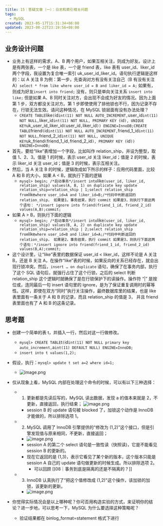 ```yaml
---
title: 15｜答疑文章（一）：日志和索引相关问题
tags:
  - MySQL
created: 2023-05-17T15:31:34+08:00
updated: 2023-08-22T23:19:56+08:00
---
```


## 业务设计问题

- 业务上有这样的需求，A、B 两个用户，如果互相关注，则成为好友。设计上是有两张表，一个是 like 表，一个是 friend 表，like 表有 user_id、liker_id 两个字段，我设置为复合唯一索引 uk_user_id_liker_id。语句执行逻辑是这样的：以 A 关注 B 为例：第一步，先查询对方有没有关注自己（B 有没有关注 A）`select * from like where user_id = B and liker_id = A;` 如果有，则成为好友`insert into friend;` 没有，则只是单向关注关系 `insert into like;` 但是如果 A、B 同时关注对方，会出现不会成为好友的情况。因为上面第 1 步，双方都没关注对方。第 1 步即使使用了排他锁也不行，因为记录不存在，行锁无法生效。请问这种情况，在 MySQL 锁层面有没有办法处理？
  - `CREATE TABLE`like` ( `id` int(11) NOT NULL AUTO_INCREMENT, `user_id` int(11) NOT NULL, `liker_id`int(11) NOT NULL, PRIMARY KEY (`id`), UNIQUE KEY`uk_user_id_liker_id`(`user_id`,`liker_id`)) ENGINE=InnoDB;CREATE TABLE`friend` ( `id` int(11) NOT NULL AUTO_INCREMENT, `friend_1_id` int(11) NOT NULL, `friend_2_id` int(11) NOT NULL, UNIQUE KEY `uk_friend`(`friend_1_id`,`friend_2_id`), PRIMARY KEY (`id`)) ENGINE=InnoDB;`
- 首先，要给“like”表增加一个字段，比如叫作 relation_ship，并设为整型，取值 1、2、3。值是 1 的时候，表示 user_id 关注 liker_id；值是 2 的时候，表示 liker_id 关注 user_id；值是 3 的时候，表示互相关注。
- 然后，当 A 关注 B 的时候，逻辑改成如下所示的样子：应用代码里面，比较 A 和 B 的大小，如果 A < B，就执行下面的逻辑
  - `mysql> begin; /*启动事务*/insert into`like`(user_id, liker_id, relation_ship) values(A, B, 1) on duplicate key update relation_ship=relation_ship | 1;select relation_ship from`like`where user_id=A and liker_id=B;/*代码中判断返回的 relation_ship， 如果是1，事务结束，执行 commit 如果是3，则执行下面这两个语句： */insert ignore into friend(friend_1_id, friend_2_id) values(A,B);commit;`
- 如果 A > B，则执行下面的逻辑
  - `mysql> begin; /*启动事务*/insert into`like`(user_id, liker_id, relation_ship) values(B, A, 2) on duplicate key update relation_ship=relation_ship | 2;select relation_ship from`like`where user_id=B and liker_id=A;/*代码中判断返回的 relation_ship， 如果是2，事务结束，执行 commit 如果是3，则执行下面这两个语句：*/insert ignore into friend(friend_1_id, friend_2_id) values(B,A);commit;`
- 这个设计里，让“like”表里的数据保证 user_id < liker_id，这样不论是 A 关注 B，还是 B 关注 A，在操作“like”表的时候，如果反向的关系已经存在，就会出现行锁冲突。然后，`insert … on duplicate` 语句，确保了在事务内部，执行了这个 SQL 语句后，就强行占住了这个行锁，之后的 select 判断 relation_ship 这个逻辑时就确保了是在行锁保护下的读操作。操作符 “|” 是按位或，连同最后一句 insert 语句里的 ignore，是为了保证重复调用时的幂等性。这样，即使在双方“同时”执行关注操作，最终数据库里的结果，也是 like 表里面有一条关于 A 和 B 的记录，而且 relation_ship 的值是 3， 并且 friend 表里面也有了 A 和 B 的这条记录。

## 思考题

- 创建一个简单的表 t，并插入一行，然后对这一行做修改。
  - `mysql> CREATE TABLE`t`(`id`int(11) NOT NULL primary key auto_increment,`a`int(11) DEFAULT NULL) ENGINE=InnoDB;`
  - `insert into t values(1,2);`
- 假设，执行：`mysql> update t set a=2 where id=1;`
  - ![image.png](https://cdn.jsdelivr.net/gh/11ze/static/images/mysql45-15-1.png)
- 仅从现象上看，MySQL 内部在处理这个命令的时候，可以有以下三种选择：
  - 1. 更新都是先读后写的，MySQL 读出数据，发现 a 的值本来就是 2，不更新，直接返回，执行结束；
      ![image.png](https://cdn.jsdelivr.net/gh/11ze/static/images/mysql45-15-2.png)
    - session B 的 update 语句被 blocked 了，加锁这个动作是 InnoDB 才能做的，所以排除选项 1。
  - 2. MySQL 调用了 InnoDB 引擎提供的“修改为 (1,2)”这个接口，但是引擎发现值与原来相同，不更新，直接返回；
    - ![image.png](https://cdn.jsdelivr.net/gh/11ze/static/images/mysql45-15-3.png)
    - session A 的第二个 select 语句是一致性读（快照读)，它是不能看见 session B 的更新的。
    - 现在它返回的是 (1,3)，表示它看见了某个新的版本，这个版本只能是 session A 自己的 update 语句做更新的时候生成。所以排除选项 2。
      - 可以回顾 [[08｜事务到底是隔离的还是不隔离的？]]
  - 3. InnoDB 认真执行了“把这个值修改成 (1,2)"这个操作，该加锁的加锁，该更新的更新。
    - ![image.png](https://cdn.jsdelivr.net/gh/11ze/static/images/mysql45-15-4.png)

- 你觉得实际情况会是以上哪种呢？你可否用构造实验的方式，来证明你的结论？进一步地，可以思考一下，MySQL 为什么要选择这种策略呢？
  - 验证结果都在 binlog_format=statement 格式下进行
